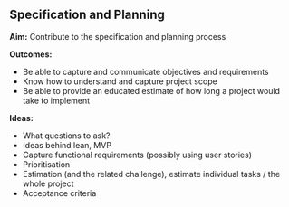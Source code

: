 Specification and Planning
--------------------------

__Aim:__ Contribute to the specification and planning process  

__Outcomes:__ 

* Be able to capture and communicate objectives and requirements
* Know how to understand and capture project scope
* Be able to provide an educated estimate of how long a project would take to implement

__Ideas:__

* What questions to ask?
* Ideas behind lean, MVP
* Capture functional requirements (possibly using user stories)
* Prioritisation
* Estimation (and the related challenge), estimate individual tasks / the whole project
* Acceptance criteria
